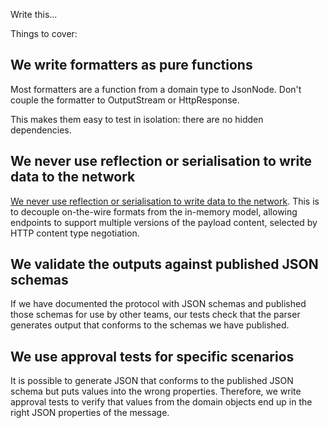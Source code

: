Write this...

Things to cover:

## We write formatters as pure functions

Most formatters are a function from a domain type to JsonNode.  Don't couple the formatter to OutputStream or HttpResponse.

This makes them easy to test in isolation: there are no hidden dependencies.

## We never use reflection or serialisation to write data to the network

[We never use reflection or serialisation to write data to the network](../reflection/README.md). This is to decouple on-the-wire formats from the in-memory model, allowing endpoints to support multiple versions of the payload content, selected by HTTP content type negotiation.

## We validate the outputs against published JSON schemas

If we have documented the protocol with JSON schemas and published those schemas for use by other teams, our tests check that the parser generates output that conforms to the schemas we have published.

## We use approval tests for specific scenarios

It is possible to generate JSON that conforms to the published JSON schema but puts values into the wrong properties.  Therefore, we write approval tests to verify that values from the domain objects end up in the right JSON properties of the message.

